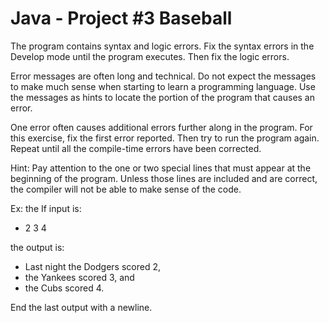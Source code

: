 # Java - Project #3 Baseball

The program contains syntax and logic errors. Fix the syntax errors in the Develop mode until the program executes. Then fix the logic errors.

Error messages are often long and technical. Do not expect the messages to make much sense when starting to learn a programming language. Use the messages as hints to locate the portion of the program that causes an error.

One error often causes additional errors further along in the program. For this exercise, fix the first error reported. Then try to run the program again. Repeat until all the compile-time errors have been corrected.

Hint: Pay attention to the one or two special lines that must appear at the beginning of the program. Unless those lines are included and are correct, the compiler will not be able to make sense of the code.

Ex: the If input is:

* 2 3 4

the output is:

- Last night the Dodgers scored 2, 
- the Yankees scored 3, and
- the Cubs scored 4.

End the last output with a newline.
